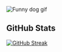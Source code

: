 ![Funny dog gif](https://i.imgur.com/PUYwQbU.gif)


## GitHub Stats
[![GitHub Streak](https://streak-stats.demolab.com?user=Nozzexx&theme=dark&hide_border=true)](https://git.io/streak-stats)

 
